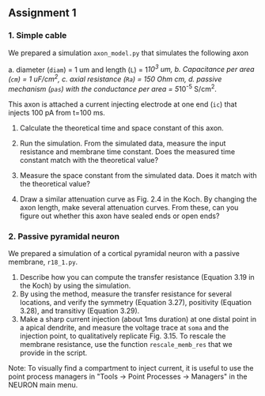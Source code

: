 ## Assignment 1

### 1. Simple cable
We prepared a simulation `axon_model.py` that simulates the following axon

a. diameter (`diam`) = 1 um and length (`L`) = 1*10<sup>3</sup> um,
b. Capacitance per area (`cm`) = 1 uF/cm<sup>2</sup>,
c. axial resistance (`Ra`) = 150 Ohm cm,
d. passive mechanism (`pas`) with the conductance per area = 5*10<sup>-5</sup> S/cm<sup>2</sup>.

This axon is attached a current injecting electrode at one end (`ic`) that injects 100 pA from t=100 ms.

1. Calculate the theoretical time and space constant of this axon.

2. Run the simulation. From the simulated data, measure the input resistance and membrane time constant. Does the measured time constant match with the theoretical value?

3. Measure the space constant from the simulated data. Does it match with the theoretical value?

4. Draw a similar attenuation curve as Fig. 2.4 in the Koch. By changing the axon length, make several attenuation curves. From these, can you figure out whether this axon have sealed ends or open ends?


### 2. Passive pyramidal neuron
We prepared a simulation of a cortical pyramidal neuron with a passive membrane, `r18_1.py`.

1. Describe how you can compute the transfer resistance (Equation 3.19 in the Koch) by using the simulation.
2. By using the method, measure the transfer resistance for several locations, and verify the symmetry (Equation 3.27), positivity (Equation 3.28), and transitivy (Equation 3.29).
3. Make a sharp current injection (about 1ms duration) at one distal point in a apical dendrite, and measure the voltage trace at `soma` and the injection point, to qualitatively replicate Fig. 3.15. To rescale the membrane resistance, use the function `rescale_memb_res` that we provide in the script.

Note: To visually find a compartment to inject current, it is useful to use the point process managers in "Tools -> Point Processes -> Managers" in the NEURON main menu.
